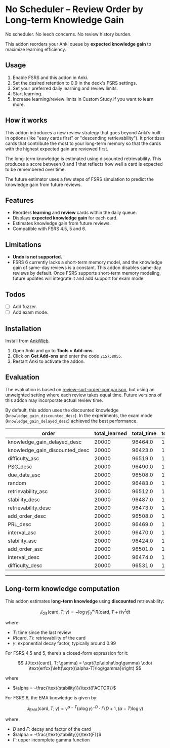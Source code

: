 # No Scheduler – Review Order by Long-term Knowledge Gain

No scheduler. No leech concerns. No review history burden.

This addon reorders your Anki queue by **expected knowledge gain** to maximize learning efficiency.

## Usage

1. Enable FSRS and this addon in Anki.
2. Set the desired retention to 0.9 in the deck's FSRS settings.
3. Set your preferred daily learning and review limits.
4. Start learning.
5. Increase learning/review limits in Custom Study if you want to learn more.

## How it works

This addon introduces a new review strategy that goes beyond Anki’s built-in options (like "easy cards first" or "descending retrievability"). It prioritizes cards that contribute the most to your long-term memory so that the cards with the highest expected gain are reviewed first.

The long-term knowledge is estimated using discounted retrievability. This produces a score between 0 and 1 that reflects how well a card is expected to be remembered over time.

The future estimator uses a few steps of FSRS simulation to predict the knowledge gain from future reviews.

## Features

- Reorders **learning** and **review** cards within the daily queue.
- Displays **expected knowledge gain** for each card.
- Estimates knowledge gain from future reviews.
- Compatible with FSRS 4.5, 5 and 6.

## Limitations

- **Undo is not supported.**
- FSRS 6 currently lacks a short-term memory model, and the knowledge gain of same-day reviews is a constant. This addon disables same-day reviews by default. Once FSRS supports short-term memory modeling, future updates will integrate it and add support for exam mode.

## Todos

- [ ] Add fuzzer.
- [ ] Add exam mode.

## Installation

Install from [AnkiWeb](https://ankiweb.net/shared/info/215758055).

1. Open Anki and go to **Tools > Add-ons**.
2. Click on **Get Add-ons** and enter the code `215758055`.
3. Restart Anki to activate the addon.

## Evaluation

The evaluation is based on [review-sort-order-comparison](https://github.com/open-spaced-repetition/review-sort-order-comparison), but using an unweighted setting where each review takes equal time. Future versions of this addon may incorporate actual review time.

By default, this addon uses the discounted knowledge (`knowledge_gain_discounted_desc`). In the experiments, the exam mode (`knowledge_gain_delayed_desc`) achieved the best performance.

| order                         | total_learned | total_time | total_remembered | average_true_retention | seconds_per_remembered_card |
|------------------------------|----------------|-------------|-------------------|-------------------------|------------------------------|
| knowledge_gain_delayed_desc  | 20000          | 96464.0     | 16192             | 0.751                   | 5.96                         |
| knowledge_gain_discounted_desc | 20000        | 96423.0     | 16030             | 0.728                   | 6.02                         |
| difficulty_asc               | 20000          | 96519.0     | 15737             | 0.793                   | 6.13                         |
| PSG_desc                     | 20000          | 96490.0     | 15701             | 0.784                   | 6.15                         |
| due_date_asc                 | 20000          | 96508.0     | 15619             | 0.678                   | 6.18                         |
| random                       | 20000          | 96483.0     | 15470             | 0.700                   | 6.24                         |
| retrievability_asc           | 20000          | 96512.0     | 15141             | 0.715                   | 6.37                         |
| stability_desc               | 20000          | 96487.0     | 15049             | 0.792                   | 6.41                         |
| retrievability_desc          | 20000          | 96473.0     | 14926             | 0.797                   | 6.46                         |
| add_order_desc               | 20000          | 96508.0     | 14902             | 0.793                   | 6.48                         |
| PRL_desc                     | 20000          | 96469.0     | 14383             | 0.793                   | 6.71                         |
| interval_asc                 | 20000          | 96470.0     | 14338             | 0.792                   | 6.73                         |
| stability_asc                | 20000          | 96424.0     | 14325             | 0.793                   | 6.73                         |
| add_order_asc                | 20000          | 96501.0     | 13611             | 0.773                   | 7.09                         |
| interval_desc                | 20000          | 96474.0     | 13549             | 0.778                   | 7.12                         |
| difficulty_desc              | 20000          | 96531.0     | 13172             | 0.789                   | 7.33                         |

---

## Long-term knowledge computation

This addon estimates **long-term knowledge** using **discounted** retrievability:

$$
J_{\text{dis}}(\text{card}, T; \gamma) = -\log \gamma \int_{0}^{\infty} R(\text{card}, T + t) \gamma^t \mathrm{d}t
$$

where

- $T$: time since the last review
- $R(\text{card}, T)$: retrievability of the card
- $\gamma$: exponential decay factor, typically around 0.99

For FSRS 4.5 and 5, there’s a closed-form expression for it:

$$
J(\text{card}, T; \gamma) = \sqrt{\pi\alpha\log\gamma} \cdot \text{erfcx}\left(\sqrt{(\alpha-T)\log\gamma}\right)
$$

where

- $\alpha = -\frac{\text{stability}}{\text{FACTOR}}$

For FSRS 6, the EMA knowledge is given by:

$$
J_{\text{EMA}}(\text{card}, T; \gamma) = \gamma^{\alpha-T} (\alpha\log\gamma)^{-D} \cdot \Gamma(D+1, (\alpha - T)\log\gamma)
$$

where

- $D$ and $F$: decay and factor of the card
- $\alpha = -\frac{\text{stability}}{\text{F}}$
- $\Gamma$: upper incomplete gamma function
